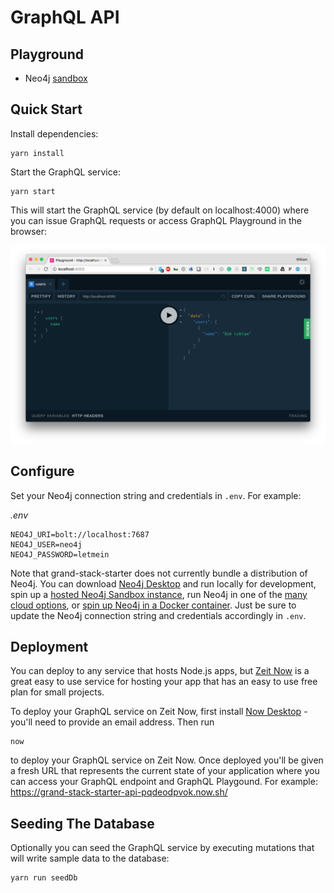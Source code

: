 # GraphQL API

## Playground

- Neo4j [sandbox](https://10-0-1-104-35408.neo4jsandbox.com/browser/)

## Quick Start

Install dependencies:

```
yarn install
```

Start the GraphQL service:

```
yarn start
```

This will start the GraphQL service (by default on localhost:4000) where you can issue GraphQL requests or access GraphQL Playground in the browser:

![GraphQL Playground](./.github/graphql-playground.png)

## Configure

Set your Neo4j connection string and credentials in `.env`. For example:

*.env*

```
NEO4J_URI=bolt://localhost:7687
NEO4J_USER=neo4j
NEO4J_PASSWORD=letmein
```

Note that grand-stack-starter does not currently bundle a distribution of Neo4j. You can download [Neo4j Desktop](https://neo4j.com/download/) and run locally for development, spin up a [hosted Neo4j Sandbox instance](https://neo4j.com/download/), run Neo4j in one of the [many cloud options](https://neo4j.com/developer/guide-cloud-deployment/), or [spin up Neo4j in a Docker container](https://neo4j.com/developer/docker/). Just be sure to update the Neo4j connection string and credentials accordingly in `.env`.

## Deployment

You can deploy to any service that hosts Node.js apps, but [Zeit Now](https://zeit.co/now) is a great easy to use service for hosting your app that has an easy to use free plan for small projects.

To deploy your GraphQL service on Zeit Now, first install [Now Desktop](https://zeit.co/download) - you'll need to provide an email address. Then run

```
now
```

to deploy your GraphQL service on Zeit Now. Once deployed you'll be given a fresh URL that represents the current state of your application where you can access your GraphQL endpoint and GraphQL Playgound. For example: https://grand-stack-starter-api-pqdeodpvok.now.sh/

## Seeding The Database

Optionally you can seed the GraphQL service by executing mutations that will write sample data to the database:

```
yarn run seedDb
```
